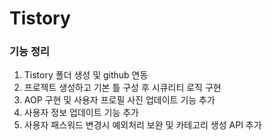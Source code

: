 # Tistory

### 기능 정리
 1. Tistory 폴더 생성 및 github 연동
 2. 프로젝트 생성하고 기본 틀 구성 후 시큐리티 로직 구현
 3. AOP 구현 및 사용자 프로필 사진 업데이트 기능 추가
 4. 사용자 정보 업데이트 기능 추가
 5. 사용자 패스워드 변경시 예외처리 보완 및 카테고리 생성 API 추가

